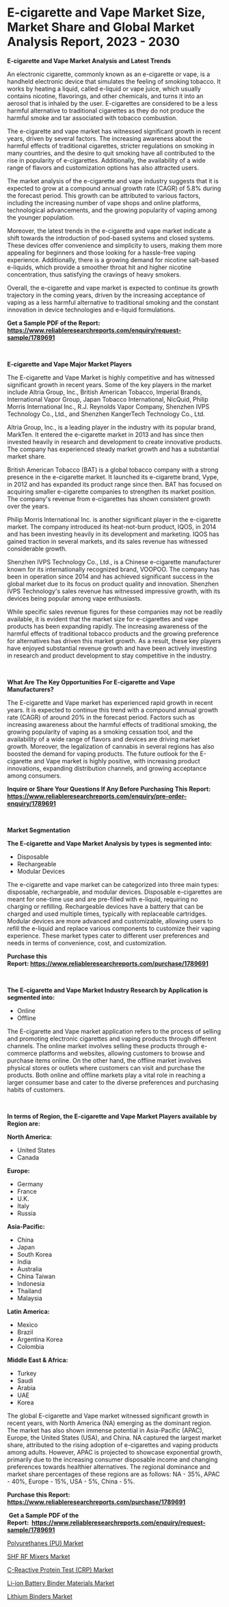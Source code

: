 <p><h1>E-cigarette and Vape Market Size, Market Share and Global Market Analysis Report, 2023 - 2030</h1></p><p><strong>E-cigarette and Vape Market Analysis and Latest Trends</strong></p>
<p><p>An electronic cigarette, commonly known as an e-cigarette or vape, is a handheld electronic device that simulates the feeling of smoking tobacco. It works by heating a liquid, called e-liquid or vape juice, which usually contains nicotine, flavorings, and other chemicals, and turns it into an aerosol that is inhaled by the user. E-cigarettes are considered to be a less harmful alternative to traditional cigarettes as they do not produce the harmful smoke and tar associated with tobacco combustion.</p><p>The e-cigarette and vape market has witnessed significant growth in recent years, driven by several factors. The increasing awareness about the harmful effects of traditional cigarettes, stricter regulations on smoking in many countries, and the desire to quit smoking have all contributed to the rise in popularity of e-cigarettes. Additionally, the availability of a wide range of flavors and customization options has also attracted users.</p><p>The market analysis of the e-cigarette and vape industry suggests that it is expected to grow at a compound annual growth rate (CAGR) of 5.8% during the forecast period. This growth can be attributed to various factors, including the increasing number of vape shops and online platforms, technological advancements, and the growing popularity of vaping among the younger population.</p><p>Moreover, the latest trends in the e-cigarette and vape market indicate a shift towards the introduction of pod-based systems and closed systems. These devices offer convenience and simplicity to users, making them more appealing for beginners and those looking for a hassle-free vaping experience. Additionally, there is a growing demand for nicotine salt-based e-liquids, which provide a smoother throat hit and higher nicotine concentration, thus satisfying the cravings of heavy smokers.</p><p>Overall, the e-cigarette and vape market is expected to continue its growth trajectory in the coming years, driven by the increasing acceptance of vaping as a less harmful alternative to traditional smoking and the constant innovation in device technologies and e-liquid formulations.</p></p>
<p><strong>Get a Sample PDF of the Report:&nbsp; <a href="https://www.reliableresearchreports.com/enquiry/request-sample/1789691">https://www.reliableresearchreports.com/enquiry/request-sample/1789691</a></strong></p>
<p>&nbsp;</p>
<p><strong>E-cigarette and Vape Major Market Players</strong></p>
<p><p>The E-cigarette and Vape Market is highly competitive and has witnessed significant growth in recent years. Some of the key players in the market include Altria Group, Inc., British American Tobacco, Imperial Brands, International Vapor Group, Japan Tobacco International, NicQuid, Philip Morris International Inc., R.J. Reynolds Vapor Company, Shenzhen IVPS Technology Co., Ltd., and Shenzhen KangerTech Technology Co., Ltd.</p><p>Altria Group, Inc., is a leading player in the industry with its popular brand, MarkTen. It entered the e-cigarette market in 2013 and has since then invested heavily in research and development to create innovative products. The company has experienced steady market growth and has a substantial market share.</p><p>British American Tobacco (BAT) is a global tobacco company with a strong presence in the e-cigarette market. It launched its e-cigarette brand, Vype, in 2012 and has expanded its product range since then. BAT has focused on acquiring smaller e-cigarette companies to strengthen its market position. The company's revenue from e-cigarettes has shown consistent growth over the years.</p><p>Philip Morris International Inc. is another significant player in the e-cigarette market. The company introduced its heat-not-burn product, IQOS, in 2014 and has been investing heavily in its development and marketing. IQOS has gained traction in several markets, and its sales revenue has witnessed considerable growth.</p><p>Shenzhen IVPS Technology Co., Ltd., is a Chinese e-cigarette manufacturer known for its internationally recognized brand, VOOPOO. The company has been in operation since 2014 and has achieved significant success in the global market due to its focus on product quality and innovation. Shenzhen IVPS Technology's sales revenue has witnessed impressive growth, with its devices being popular among vape enthusiasts.</p><p>While specific sales revenue figures for these companies may not be readily available, it is evident that the market size for e-cigarettes and vape products has been expanding rapidly. The increasing awareness of the harmful effects of traditional tobacco products and the growing preference for alternatives has driven this market growth. As a result, these key players have enjoyed substantial revenue growth and have been actively investing in research and product development to stay competitive in the industry.</p></p>
<p>&nbsp;</p>
<p><strong>What Are The Key Opportunities For E-cigarette and Vape Manufacturers?</strong></p>
<p><p>The E-cigarette and Vape market has experienced rapid growth in recent years. It is expected to continue this trend with a compound annual growth rate (CAGR) of around 20% in the forecast period. Factors such as increasing awareness about the harmful effects of traditional smoking, the growing popularity of vaping as a smoking cessation tool, and the availability of a wide range of flavors and devices are driving market growth. Moreover, the legalization of cannabis in several regions has also boosted the demand for vaping products. The future outlook for the E-cigarette and Vape market is highly positive, with increasing product innovations, expanding distribution channels, and growing acceptance among consumers.</p></p>
<p><strong>Inquire or Share Your Questions If Any Before Purchasing This Report: <a href="https://www.reliableresearchreports.com/enquiry/pre-order-enquiry/1789691">https://www.reliableresearchreports.com/enquiry/pre-order-enquiry/1789691</a></strong></p>
<p>&nbsp;</p>
<p><strong>Market Segmentation</strong></p>
<p><strong>The E-cigarette and Vape Market Analysis by types is segmented into:</strong></p>
<p><ul><li>Disposable</li><li>Rechargeable</li><li>Modular Devices</li></ul></p>
<p><p>The e-cigarette and vape market can be categorized into three main types: disposable, rechargeable, and modular devices. Disposable e-cigarettes are meant for one-time use and are pre-filled with e-liquid, requiring no charging or refilling. Rechargeable devices have a battery that can be charged and used multiple times, typically with replaceable cartridges. Modular devices are more advanced and customizable, allowing users to refill the e-liquid and replace various components to customize their vaping experience. These market types cater to different user preferences and needs in terms of convenience, cost, and customization.</p></p>
<p><strong>Purchase this Report:&nbsp;<a href="https://www.reliableresearchreports.com/purchase/1789691">https://www.reliableresearchreports.com/purchase/1789691</a></strong></p>
<p>&nbsp;</p>
<p><strong>The E-cigarette and Vape Market Industry Research by Application is segmented into:</strong></p>
<p><ul><li>Online</li><li>Offline</li></ul></p>
<p><p>The E-cigarette and Vape market application refers to the process of selling and promoting electronic cigarettes and vaping products through different channels. The online market involves selling these products through e-commerce platforms and websites, allowing customers to browse and purchase items online. On the other hand, the offline market involves physical stores or outlets where customers can visit and purchase the products. Both online and offline markets play a vital role in reaching a larger consumer base and cater to the diverse preferences and purchasing habits of customers.</p></p>
<p>&nbsp;</p>
<p><strong>In terms of Region, the E-cigarette and Vape Market Players available by Region are:</strong></p>
<p>
    <p> <strong> North America: </strong>
        <ul>
            <li>United States</li>
            <li>Canada</li>
        </ul>
        </p> 
    <p> <strong> Europe: </strong>
        <ul>
            <li>Germany</li>
            <li>France</li>
            <li>U.K.</li>
            <li>Italy</li>
            <li>Russia</li>
        </ul>
        </p> 
    <p> <strong> Asia-Pacific: </strong>
        <ul>
            <li>China</li>
            <li>Japan</li>
            <li>South Korea</li>
            <li>India</li>
            <li>Australia</li>
            <li>China Taiwan</li>
            <li>Indonesia</li>
            <li>Thailand</li>
            <li>Malaysia</li>
        </ul>
        </p> 
    <p> <strong> Latin America: </strong>
        <ul>
            <li>Mexico</li>
            <li>Brazil</li>
            <li>Argentina Korea</li>
            <li>Colombia</li>
        </ul>
        </p> 
    <p> <strong> Middle East & Africa: </strong>
        <ul>
            <li>Turkey</li>
            <li>Saudi</li>
            <li>Arabia</li>
            <li>UAE</li>
            <li>Korea</li>
        </ul>
    </p>
    </p>
<p><p>The global E-cigarette and Vape market witnessed significant growth in recent years, with North America (NA) emerging as the dominant region. The market has also shown immense potential in Asia-Pacific (APAC), Europe, the United States (USA), and China. NA captured the largest market share, attributed to the rising adoption of e-cigarettes and vaping products among adults. However, APAC is projected to showcase exponential growth, primarily due to the increasing consumer disposable income and changing preferences towards healthier alternatives. The regional dominance and market share percentages of these regions are as follows: NA - 35%, APAC - 40%, Europe - 15%, USA - 5%, China - 5%.</p></p>
<p><strong>Purchase this Report: <a href="https://www.reliableresearchreports.com/purchase/1789691">https://www.reliableresearchreports.com/purchase/1789691</a></strong></p>
<p>&nbsp;<strong>Get a Sample PDF of the Report:&nbsp;&nbsp;<a href="https://www.reliableresearchreports.com/enquiry/request-sample/1789691">https://www.reliableresearchreports.com/enquiry/request-sample/1789691</a></strong></p>
<p><strong></strong></p>
<p><p><a href="https://medium.com/@ishankishanrp23/polyurethanes-pu-market-analysis-its-cagr-market-segmentation-and-global-industry-overview-9c47d1bea3d3">Polyurethanes (PU) Market</a></p><p><a href="https://www.linkedin.com/pulse/shf-rf-mixers-market-research-report-unlocks-analysis/">SHF RF Mixers Market</a></p><p><a href="https://medium.com/@nayanmongiarp23/c-reactive-protein-test-crp-market-trends-forecast-and-competitive-analysis-to-2030-7e2e6f671e5d">C-Reactive Protein Test (CRP) Market</a></p><p><a href="https://github.com/marloy8/Market-Research-Report-List-1/blob/main/li-ion-battery-binder-materials-market.md">Li-ion Battery Binder Materials Market</a></p><p><a href="https://github.com/aliciawhite5576/Market-Research-Report-List-1/blob/main/lithium-binders-market.md">Lithium Binders Market</a></p></p>